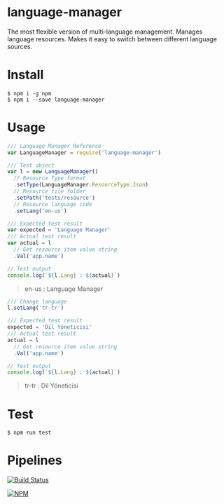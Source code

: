 # language-manager
The most flexible version of multi-language management. Manages language resources. Makes it easy to switch between different language sources.

# Install

```shell
$ npm i -g npm
$ npm i --save language-manager
```

# Usage

```js
/// Language Manager Reference
var LanguageManager = require('language-manager')

/// Test object
var l = new LanguageManager()
  // Resource Type format
  .setType(LanguageManager.ResourceType.Json)
  // Resource file folder
  .setPath('tests/resource')
  // Resource language code
  .setLang('en-us')

/// Expected test result
var expected = 'Language Manager'
/// Actual test result
var actual = l
  // Get resource item value string
  .Val('app.name')

// Test output
console.log(`${l.Lang} : ${actual}`)
```
> en-us : Language Manager

```js
/// Change language
l.setLang('tr-tr')

/// Expected test result
expected = 'Dil Yöneticisi'
/// Actual test result
actual = l
  // Get resource item value string
  .Val('app.name')

// Test output
console.log(`${l.Lang} : ${actual}`)
```
> tr-tr : Dil Yöneticisi


# Test

```shell
$ npm run test
```

# Pipelines
[![Build Status](https://dev.azure.com/azmisahin-github/azmisahin-software-web-component-language-manager-node/_apis/build/status/azmisahin.azmisahin-software-web-component-language-manager-node?branchName=master)](https://dev.azure.com/azmisahin-github/azmisahin-software-web-component-language-manager-node/_build/latest?definitionId=8?branchName=master)

[![NPM](https://nodei.co/npm/language-manager.png)](https://nodei.co/npm/language-manager/)
